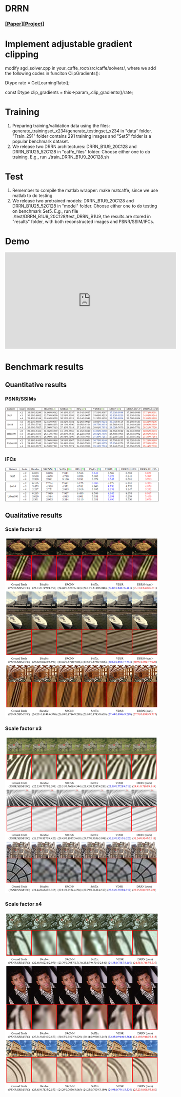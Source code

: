 
# DRRN
### [[Paper]](http://cvlab.cse.msu.edu/pdfs/Tai_Yang_Liu_CVPR2017.pdf)[[Project]](http://cvlab.cse.msu.edu/project-super-resolution.html)

# Implement adjustable gradient clipping 
modify sgd_solver.cpp in your_caffe_root/src/caffe/solvers/, where we add the following codes in funciton ClipGradients():

Dtype rate = GetLearningRate();

const Dtype clip_gradients = this->param_.clip_gradients()/rate;

# Training
1. Preparing training/validation data using the files: generate_trainingset_x234/generate_testingset_x234 in "data" folder. "Train_291" folder contains 291 training images and "Set5" folder is a popular benchmark dataset.
2. We release two DRRN architectures: DRRN_B1U9_20C128 and DRRN_B1U25_52C128 in "caffe_files" folder. Choose either one to do training. E.g., run ./train_DRRN_B1U9_20C128.sh

# Test
1. Remember to compile the matlab wrapper: make matcaffe, since we use matlab to do testing.
2. We release two pretrained models: DRRN_B1U9_20C128 and DRRN_B1U25_52C128 in "model" folder. Choose either one to do testing on benchmark Set5. E.g., run file ./test/DRRN_B1U9_20C128/test_DRRN_B1U9, the results are stored in "results" folder, with both reconstructed images and PSNR/SSIM/IFCs.

# Demo
<iframe width="560" height="315" src="https://www.youtube.com/embed/MmWWoMcGmo0" frameborder="0" allowfullscreen></iframe>
    
# Benchmark results
## Quantitative results
### PSNR/SSIMs
![](figures/Benchmark_results.PNG) 

### IFCs
![](figures/IFCs.PNG) 

## Qualitative results
### Scale factor x2
![](figures/x2_supp.jpg) 

### Scale factor x3
![](figures/x3_supp.jpg) 

### Scale factor x4
![](figures/x4_supp.jpg) 
